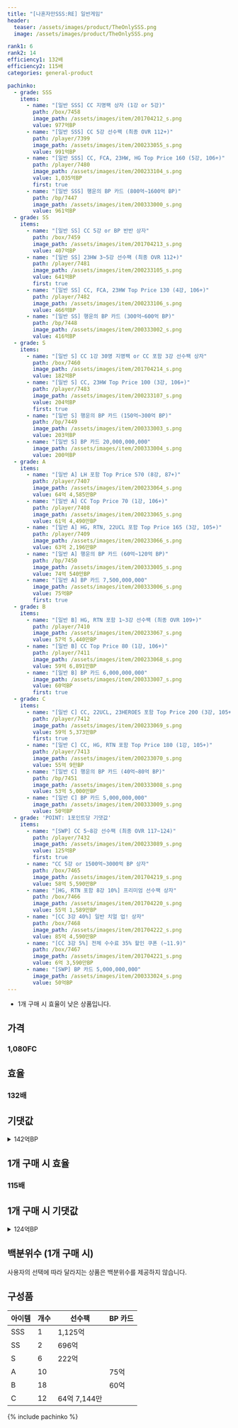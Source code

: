 ```yaml
---
title: "[나혼자만SSS:RE] 일반게임"
header:
  teaser: /assets/images/product/TheOnlySSS.png
  image: /assets/images/product/TheOnlySSS.png

rank1: 6
rank2: 14
efficiency1: 132배
efficiency2: 115배
categories: general-product

pachinko:
  - grade: SSS
    items:
      - name: "[일반 SSS] CC 지명팩 상자 (1강 or 5강)"
        path: /box/7458
        image_path: /assets/images/item/201704212_s.png
        value: 977억BP
      - name: "[일반 SSS] CC 5강 선수팩 (최종 OVR 112+)"
        path: /player/7399
        image_path: /assets/images/item/200233055_s.png
        value: 991억BP
      - name: "[일반 SSS] CC, FCA, 23HW, HG Top Price 160 (5강, 106+)"
        path: /player/7480
        image_path: /assets/images/item/200233104_s.png
        value: 1,035억BP
        first: true
      - name: "[일반 SSS] 행운의 BP 카드 (800억~1600억 BP)"
        path: /bp/7447
        image_path: /assets/images/item/200333000_s.png
        value: 961억BP
  - grade: SS
    items:
      - name: "[일반 SS] CC 5강 or BP 반반 상자"
        path: /box/7459
        image_path: /assets/images/item/201704213_s.png
        value: 407억BP
      - name: "[일반 SS] 23HW 3~5강 선수팩 (최종 OVR 112+)"
        path: /player/7481
        image_path: /assets/images/item/200233105_s.png
        value: 641억BP
        first: true
      - name: "[일반 SS] CC, FCA, 23HW Top Price 130 (4강, 106+)"
        path: /player/7482
        image_path: /assets/images/item/200233106_s.png
        value: 466억BP
      - name: "[일반 SS] 행운의 BP 카드 (300억~600억 BP)"
        path: /bp/7448
        image_path: /assets/images/item/200333002_s.png
        value: 416억BP
  - grade: S
    items:
      - name: "[일반 S] CC 1강 30명 지명팩 or CC 포함 3강 선수팩 상자"
        path: /box/7460
        image_path: /assets/images/item/201704214_s.png
        value: 182억BP
      - name: "[일반 S] CC, 23HW Top Price 100 (3강, 106+)"
        path: /player/7483
        image_path: /assets/images/item/200233107_s.png
        value: 204억BP
        first: true
      - name: "[일반 S] 행운의 BP 카드 (150억~300억 BP)"
        path: /bp/7449
        image_path: /assets/images/item/200333003_s.png
        value: 203억BP
      - name: "[일반 S] BP 카드 20,000,000,000"
        image_path: /assets/images/item/200333004_s.png
        value: 200억BP
  - grade: A
    items:
      - name: "[일반 A] LH 포함 Top Price 570 (8강, 87+)"
        path: /player/7407
        image_path: /assets/images/item/200233064_s.png
        value: 64억 4,585만BP
      - name: "[일반 A] CC Top Price 70 (1강, 106+)"
        path: /player/7408
        image_path: /assets/images/item/200233065_s.png
        value: 61억 4,490만BP
      - name: "[일반 A] HG, RTN, 22UCL 포함 Top Price 165 (3강, 105+)"
        path: /player/7409
        image_path: /assets/images/item/200233066_s.png
        value: 63억 2,196만BP
      - name: "[일반 A] 행운의 BP 카드 (60억~120억 BP)"
        path: /bp/7450
        image_path: /assets/images/item/200333005_s.png
        value: 74억 540만BP
      - name: "[일반 A] BP 카드 7,500,000,000"
        image_path: /assets/images/item/200333006_s.png
        value: 75억BP
        first: true
  - grade: B
    items:
      - name: "[일반 B] HG, RTN 포함 1~3강 선수팩 (최종 OVR 109+)"
        path: /player/7410
        image_path: /assets/images/item/200233067_s.png
        value: 57억 5,440만BP
      - name: "[일반 B] CC Top Price 80 (1강, 106+)"
        path: /player/7411
        image_path: /assets/images/item/200233068_s.png
        value: 59억 6,891만BP
      - name: "[일반 B] BP 카드 6,000,000,000"
        image_path: /assets/images/item/200333007_s.png
        value: 60억BP
        first: true
  - grade: C
    items:
      - name: "[일반 C] CC, 22UCL, 23HEROES 포함 Top Price 200 (3강, 105+)"
        path: /player/7412
        image_path: /assets/images/item/200233069_s.png
        value: 59억 5,373만BP
        first: true
      - name: "[일반 C] CC, HG, RTN 포함 Top Price 180 (1강, 105+)"
        path: /player/7413
        image_path: /assets/images/item/200233070_s.png
        value: 55억 9만BP
      - name: "[일반 C] 행운의 BP 카드 (40억~80억 BP)"
        path: /bp/7451
        image_path: /assets/images/item/200333008_s.png
        value: 53억 5,000만BP
      - name: "[일반 C] BP 카드 5,000,000,000"
        image_path: /assets/images/item/200333009_s.png
        value: 50억BP
  - grade: 'POINT: 1포인트당 기댓값'
    items:
      - name: "[SWP] CC 5~8강 선수팩 (최종 OVR 117~124)"
        path: /player/7432
        image_path: /assets/images/item/200233089_s.png
        value: 125억BP
        first: true
      - name: "CC 5강 or 1500억~3000억 BP 상자"
        path: /box/7465
        image_path: /assets/images/item/201704219_s.png
        value: 58억 5,590만BP
      - name: "[HG, RTN 포함 8강 10%] 프리미엄 선수팩 상자"
        path: /box/7466
        image_path: /assets/images/item/201704220_s.png
        value: 55억 1,589만BP
      - name: "[CC 3강 40%] 일반 치얼 업! 상자"
        path: /box/7468
        image_path: /assets/images/item/201704222_s.png
        value: 85억 4,590만BP
      - name: "[CC 3강 5%] 전체 수수료 35% 할인 쿠폰 (~11.9)"
        path: /box/7467
        image_path: /assets/images/item/201704221_s.png
        value: 6억 3,590만BP
      - name: "[SWP] BP 카드 5,000,000,000"
        image_path: /assets/images/item/200333024_s.png
        value: 50억BP
---
```

* 1개 구매 시 효율이 낮은 상품입니다.


## 가격
### 1,080FC
## 효율
### 132배
## 기댓값
<details>
<summary>142억BP</summary>
<div markdown="1">
- 선수팩 115억BP
  - 수수료 쿠폰 40% 적용 시 110억BP
  - 수수료 쿠폰 30% 적용 시 105억BP
  - 수수료 쿠폰 20% 적용 시 101억BP
- BP 카드 36억 6,000만BP

</div>
</details>

## 1개 구매 시 효율
### 115배
## 1개 구매 시 기댓값
<details>
<summary>124억BP</summary>
<div markdown="1">
- 선수팩 94억 4,537만BP
  - 수수료 쿠폰 40% 적용 시 90억 6,755만BP
  - 수수료 쿠폰 30% 적용 시 86억 8,974만BP
  - 수수료 쿠폰 20% 적용 시 83억 1,192만BP
- BP 카드 37억 3,469만BP

</div>
</details>

## 백분위수 (1개 구매 시)

사용자의 선택에 따라 달라지는 상품은 백분위수를 제공하지 않습니다.

## 구성품

|아이템|개수|선수팩|BP 카드|
|---|---|---|---|
|SSS|1|1,125억||
|SS|2|696억||
|S|6|222억||
|A|10||75억|
|B|18||60억|
|C|12|64억 7,144만||
{% include pachinko %}